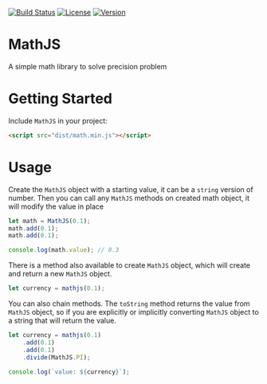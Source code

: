 [![Build Status](https://travis-ci.org/anyms/MathJS.svg?branch=master)](https://travis-ci.org/anyms/MathJS)
[![License](https://img.shields.io/github/license/anyms/mathjs.svg)](https://github.com/anyms/MathJS/blob/master/LICENSE)
[![Version](https://img.shields.io/github/release/anyms/mathjs.svg)](https://github.com/anyms/MathJS/releases/latest)

# MathJS

A simple math library to solve precision problem

# Getting Started

Include `MathJS` in your project:

```html
<script src="dist/math.min.js"></script>
```

# Usage

Create the `MathJS` object with a starting value, it can be a `string` version of number. Then you can call any `MathJS` methods on created math object, it will modify the value in place

```js
let math = MathJS(0.1);
math.add(0.1);
math.add(0.1);

console.log(math.value); // 0.3
```

There is a method also available to create `MathJS` object, which will create and return a new `MathJS` object.

```js
let currency = mathjs(0.1);
```

You can also chain methods. The `toString` method returns the value from `MathJS` object, so if you are explicitly or implicitly converting `MathJS` object to a string that will return the value.

```js
let currency = mathjs(0.1)
    .add(0.1)
    .add(0.1)
    .divide(MathJS.PI);

console.log(`value: ${currency}`);
```